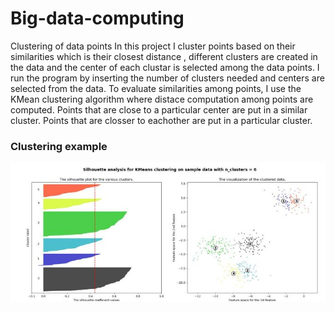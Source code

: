 # Big-data-computing
Clustering of data points
In this project I cluster points based on their similarities which is their closest distance , different clusters are created in the data and the center of each clustar is selected among the data points.
I run the program by inserting the number of clusters needed and centers are selected from the data.
To evaluate similarities among points, I use the KMean clustering algorithm where distace computation among points are computed.  Points that are close to a particular center are put in a similar cluster.
Points that are closser to eachother are put in a particular cluster.
### Clustering example <br>
![BER](clustering.JPG)
